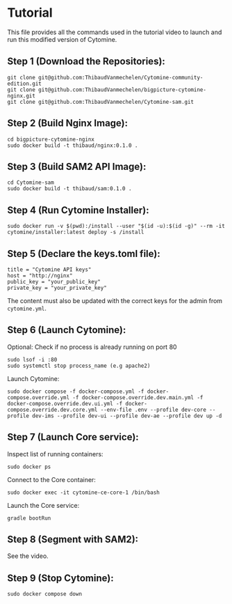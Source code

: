 # Tutorial
This file provides all the commands used in the tutorial video to launch and run this modified version of Cytomine.

## Step 1 (Download the Repositories):

```
git clone git@github.com:ThibaudVanmechelen/Cytomine-community-edition.git
git clone git@github.com:ThibaudVanmechelen/bigpicture-cytomine-nginx.git
git clone git@github.com:ThibaudVanmechelen/Cytomine-sam.git
```

## Step 2 (Build Nginx Image):

```
cd bigpicture-cytomine-nginx
sudo docker build -t thibaud/nginx:0.1.0 .
```

## Step 3 (Build SAM2 API Image):

```
cd Cytomine-sam
sudo docker build -t thibaud/sam:0.1.0 .
```

## Step 4 (Run Cytomine Installer):

```
sudo docker run -v $(pwd):/install --user "$(id -u):$(id -g)" --rm -it cytomine/installer:latest deploy -s /install
```

## Step 5 (Declare the keys.toml file):

```
title = "Cytomine API keys"
host = "http://nginx"
public_key = "your_public_key"
private_key = "your_private_key"
```

The content must also be updated with the correct keys for the admin from `cytomine.yml`.

## Step 6 (Launch Cytomine):

Optional: Check if no process is already running on port 80
```
sudo lsof -i :80
sudo systemctl stop process_name (e.g apache2)
```

Launch Cytomine:
```
sudo docker compose -f docker-compose.yml -f docker-compose.override.yml -f docker-compose.override.dev.main.yml -f docker-compose.override.dev.ui.yml -f docker-compose.override.dev.core.yml --env-file .env --profile dev-core --profile dev-ims --profile dev-ui --profile dev-ae --profile dev up -d
```

## Step 7 (Launch Core service):

Inspect list of running containers:
```
sudo docker ps
```

Connect to the Core container:

```
sudo docker exec -it cytomine-ce-core-1 /bin/bash
```

Launch the Core service:

```
gradle bootRun
```

## Step 8 (Segment with SAM2):

See the video.

## Step 9 (Stop Cytomine):

```
sudo docker compose down
```